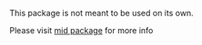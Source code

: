 This package is not meant to be used on its own.

Please visit [mid package](https://pub.dev/packages/mid) for more info

<!-- TODO: we could add here example interceptors or payload types etc -->